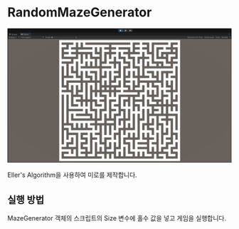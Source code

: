 # RandomMazeGenerator
![Maze Sample](/ReadmeImages/51SizeMaze.PNG)

Eller's Algorithm을 사용하여 미로를 제작합니다.

## 실행 방법
MazeGenerator 객체의 스크립트의 Size 변수에 홀수 값을 넣고 게임을 실행합니다.

